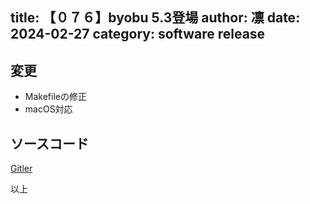 title: 【０７６】byobu 5.3登場
author: 凛
date: 2024-02-27
category: software release
----
## 変更
* Makefileの修正
* macOS対応

## ソースコード
[Gitler](https://gitler.moe/suwako/byobu)

以上
